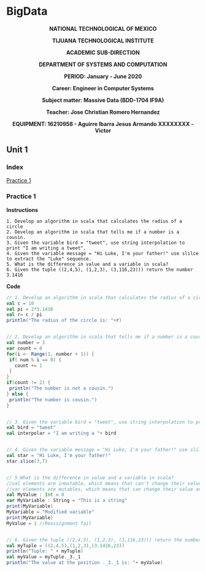# BigData
<div style="text-align: center">
 <h4>
 NATIONAL TECHNOLOGICAL OF MEXICO
 
 
TIJUANA TECHNOLOGICAL INSTITUTE


ACADEMIC SUB-DIRECTION


DEPARTMENT OF SYSTEMS AND COMPUTATION


PERIOD: January - June 2020


Career: Engineer in Computer Systems


Subject matter: Massive Data (BDD-1704 IF9A)


Teacher: Jose Christian Romero Hernandez


EQUIPMENT:
16210958 - Aguirre Ibarra Jesus Armando
 XXXXXXXX - Victor
 </h4>
</div>


## Unit 1
### Index
[Practice 1](#id1)



### Practice 1 <a name="id1"></a>
**Instructions**
```
1. Develop an algorithm in scala that calculates the radius of a circle
2. Develop an algorithm in scala that tells me if a number is a cousin.
3. Given the variable bird = "tweet", use string interpolation to print "I am writing a tweet".
4. Given the variable message = "Hi Luke, I'm your father!" use slilce to extract the "Luke" sequence.
5. What is the difference in value and a variable in scala?
6. Given the tuple ((2,4,5), (1,2,3), (3,116,23))) return the number 3.1416
```
**Code**
```scala
// 1. Develop an algorithm in scala that calculates the radius of a circle
val c = 10
val pi = 2*3.1416
val r= c / pi
println("The radius of the circle is: "+r)


// 2. Develop an algorithm in scala that tells me if a number is a cousin.
val number = 3
var count = 0
for(i <- Range(1, number + 1)) {
 if( num % i == 0) {
   count += 1
 }
}
if(count != 2) {
 println("The number is not a cousin.")
} else {
 println("The number is cousin.")
}


// 3. Given the variable bird = "tweet", use string interpolation to print "I am writing a tweet".
val bird = "tweet"
val interpolar = "I am writing a "+ bird


// 4. Given the variable message = "Hi Luke, I'm your father!" use slilce to extract the "Luke" sequence.
val star = "Hi Luke, I'm your father!"
star.slice(3,7)


// 5 What is the difference in value and a variable in scala?
//val elements are inmutable, which means that can't change their value once they were defined
//var elements are mutables, which means that can change their value anytime during program execution 
val MyValue : Int = 0
var MyVariable : String = "This is a string"
print(MyVariable)
MyVariable = "Modified variable"
print(MyVariable)
MyValue = 1 //Reassignment fail


// 6. Given the tuple ((2,4,5), (1,2,3), (3,116,23))) return the number 3.1416
val myTuple = ((2,4,5),(1,2,3),(3.1416,23))
println("Tuple: " + myTuple)
val myValue = myTuple._3._1
println("The value at the position ._3._1 is: "+ myValue)
```


